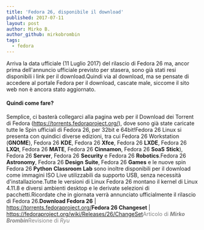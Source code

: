 ```yaml
---
title: 'Fedora 26, disponibile il download'
published: 2017-07-11
layout: post
author: Mirko B.
author_github: mirkobrombin
tags:
  - fedora
---
```

Arriva la data ufficiale (11 Luglio 2017) del rilascio di Fedora 26 ma, ancor prima dell'annuncio ufficiale previsto per stasera, sono già stati resi disponibili i link per il download.Quindi via al download, ma se pensate di accedere al portale Fedora per il download, cascate male, siccome il sito web non è ancora stato aggiornato.<h4>Quindi come fare?</h4>Semplice, ci basterà collegarci alla pagina web per il Download dei Torrent di Fedora (<a href="https://torrents.fedoraproject.org/">https://torrents.fedoraproject.org/</a>), dove sono già state caricate tutte le Spin ufficiali di Fedora 26, per 32bit e 64bit!Fedora 26 Linux si presenta con quindici diverse edizioni, tra cui Fedora 26 Workstation (<strong>GNOME</strong>), Fedora 26 <strong>KDE</strong>, Fedora 26 <strong>Xfce</strong>, Fedora 26 <strong>LXDE</strong>, Fedora 26 <strong>LXQt</strong>, Fedora 26 <strong>MATE</strong>, Fedora 26 <strong>Cinnamon</strong>, Fedora 26 <strong>SoaS</strong> <strong>Stick</strong>), Fedora 26 <strong>Server</strong>, Fedora 26 <strong>Security</strong> e Fedora 26 <strong>Robotics</strong>.Fedora 26 <strong>Astronomy</strong>, Fedora 26 <strong>Design</strong> <strong>Suite</strong>, Fedora 26 <strong>Games</strong> e le nuove spin Fedora 26 <strong>Python</strong> <strong>Classroom</strong> <strong>Lab</strong> sono inoltre disponibili per il download come immagini ISO Live utilizzabili da supporto USB, senza necessità d'installazione.Tutte le versioni di Linux Fedora 26 montano il kernel di Linux 4.11.8 e diversi ambienti desktop e le derivate selezioni di pacchetti.Ricordate che in giornata verrà annunciato ufficialmente il rilascio di Fedora 26.<strong>Download Fedora 26</strong> |<a href="https://torrents.fedoraproject.org/"> https://torrents.fedoraproject.org/</a><strong>Fedora 26 Changeset</strong> |<a href="https://fedoraproject.org/wiki/Releases/26/ChangeSet"> https://fedoraproject.org/wiki/Releases/26/ChangeSet</a><span style="color: #808080;">Articolo di <em><strong>Mirko Brombin</strong></em></span><span style="color: #808080;">Revisione di <em>Ryu</em></span>